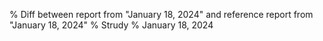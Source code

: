% Diff between report from "January 18, 2024" and reference report from "January 18, 2024"
% Strudy
% January 18, 2024


